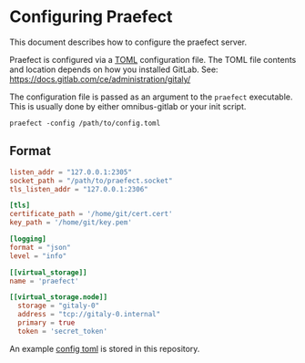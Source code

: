 # Configuring Praefect

This document describes how to configure the praefect server.

Praefect is configured via a [TOML](https://github.com/toml-lang/toml)
configuration file. The TOML file contents and location depends on how you
installed GitLab. See: https://docs.gitlab.com/ce/administration/gitaly/

The configuration file is passed as an argument to the `praefect`
executable. This is usually done by either omnibus-gitlab or your init
script.

```
praefect -config /path/to/config.toml
```

## Format

```toml
listen_addr = "127.0.0.1:2305"
socket_path = "/path/to/praefect.socket"
tls_listen_addr = "127.0.0.1:2306"

[tls]
certificate_path = '/home/git/cert.cert'
key_path = '/home/git/key.pem'

[logging]
format = "json"
level = "info"

[[virtual_storage]]
name = 'praefect'

[[virtual_storage.node]]
  storage = "gitaly-0"
  address = "tcp://gitaly-0.internal"
  primary = true
  token = 'secret_token'
```

An example [config toml](../../config.praefect.toml.example) is stored in this repository.
